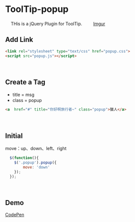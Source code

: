 # ToolTip-popup
　
THis is a jQuery Plugin for ToolTip.　
　
[Imgur](http://i.imgur.com/0GxGSVA.gifv)
　
　
## Add Link
```html
<link rel="stylesheet" type="text/css" href="popup.css">
<script src="popup.js"></script>
```
　
## Create a Tag
+ title = msg　
+ class = popup
```html
<a  href="#" title="你好啊旅行者~" class="popup">獵人</a>
```
　
## Initial
move：up、down、left、right
```javascript
  $(function(){
  	$('.popup').popup({
  		move: 'down'
  	});
  });
```
　
## Demo
[CodePen](http://codepen.io/ta7382/pen/PNRyxr)
